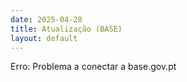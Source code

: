 ```yaml
---
date: 2025-04-28
title: Atualização (BASE)
layout: default
---
```

Erro: Problema a conectar a base.gov.pt
